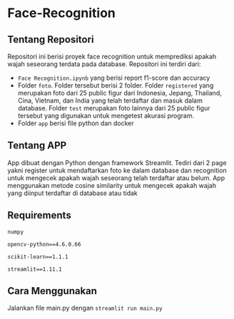 # Face-Recognition

## Tentang Repositori

Repositori ini berisi proyek face recognition untuk memprediksi apakah wajah seseorang terdata pada database.
Repositori ini terdiri dari:
- `Face Recognition.ipynb` yang berisi report f1-score dan accuracy
- Folder `foto`. Folder tersebut berisi 2 folder. Folder `registered` yang merupakan foto dari 25 public figur dari Indonesia, Jepang, Thailand, Cina, Vietnam, dan India yang telah terdaftar dan masuk dalam database. Folder `test` merupakan foto lainnya dari 25 public figur tersebut yang digunakan untuk mengetest akurasi program.
- Folder `app` berisi file python dan docker

## Tentang APP
App dibuat dengan Python dengan framework Streamlit. Tediri dari 2 page yakni register untuk mendaftarkan foto ke dalam database dan recognition untuk mengecek apakah wajah seseorang telah terdaftar atau belum. App menggunakan metode cosine similarity untuk mengecek apakah wajah yang diinput terdaftar di database atau tidak

## Requirements
`numpy`

`opencv-python==4.6.0.66` 

`scikit-learn==1.1.1` 

`streamlit==1.11.1`

## Cara Menggunakan
Jalankan file main.py dengan `streamlit run main.py`

